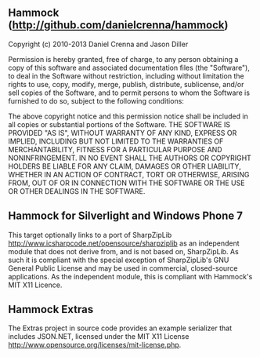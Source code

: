 Hammock (http://github.com/danielcrenna/hammock)
--------------------------------------
Copyright (c) 2010-2013 Daniel Crenna and Jason Diller

Permission is hereby granted, free of charge, to any person obtaining a copy of this software and associated 
documentation files (the "Software"), to deal in the Software without restriction, including without limitation 
the rights to use, copy, modify, merge, publish, distribute, sublicense, and/or sell copies of the Software, and 
to permit persons to whom the Software is furnished to do so, subject to the following conditions:

The above copyright notice and this permission notice shall be included in all copies or substantial portions of the Software.
THE SOFTWARE IS PROVIDED "AS IS", WITHOUT WARRANTY OF ANY KIND, EXPRESS OR IMPLIED, INCLUDING BUT NOT LIMITED TO THE WARRANTIES OF MERCHANTABILITY, FITNESS FOR A PARTICULAR PURPOSE AND NONINFRINGEMENT. IN NO EVENT SHALL THE AUTHORS OR COPYRIGHT HOLDERS BE LIABLE FOR ANY CLAIM, DAMAGES OR OTHER LIABILITY, WHETHER IN AN ACTION OF CONTRACT, TORT OR OTHERWISE, ARISING FROM, OUT OF OR IN CONNECTION WITH THE SOFTWARE OR THE USE OR OTHER DEALINGS IN THE SOFTWARE.

Hammock for Silverlight and Windows Phone 7
--------------------------------------
This target optionally links to a port of SharpZipLib http://www.icsharpcode.net/opensource/sharpziplib as an independent 
module that does not derive from, and is not based on, SharpZipLib. As such it is compliant with the special
exception of SharpZipLib's GNU General Public License and may be used in commercial, closed-source applications.
As the independent module, this is compliant with Hammock's MIT X11 Licence.

Hammock Extras
--------------------------------------
The Extras project in source code provides an example serializer that includes JSON.NET, 
licensed under the MIT X11 License http://www.opensource.org/licenses/mit-license.php.